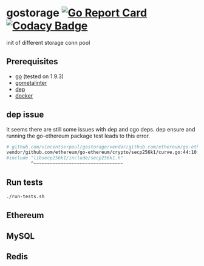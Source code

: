 # gostorage [![Go Report Card](https://goreportcard.com/badge/github.com/vincentserpoul/gostorage)](https://goreportcard.com/report/github.com/vincentserpoul/gostorage) [![Codacy Badge](https://api.codacy.com/project/badge/Grade/ef8b36bfc33e468cae3168b58ee05680)](https://www.codacy.com/app/vincent_11/gostorage?utm_source=github.com&amp;utm_medium=referral&amp;utm_content=vincentserpoul/gostorage&amp;utm_campaign=Badge_Grade)

init of different storage conn pool

## Prerequisites

* [go](https://golang.org/dl/) (tested on 1.9.3)
* [gometalinter](https://github.com/alecthomas/gometalinter)
* [dep](github.com/golang/dep/cmd/dep)
* [docker](https://www.docker.com/get-docker)

## dep issue

It seems there are still some issues with dep and cgo deps.
dep ensure and running the go-ethereum package test leads to this error.

```bash
# github.com/vincentserpoul/gostorage/vendor/github.com/ethereum/go-ethereum/crypto/secp256k1
vendor/github.com/ethereum/go-ethereum/crypto/secp256k1/curve.go:44:10: fatal error: 'libsecp256k1/include/secp256k1.h' file not found
#include "libsecp256k1/include/secp256k1.h"
         ^~~~~~~~~~~~~~~~~~~~~~~~~~~~~~~~~~
```


## Run tests

```bash
./run-tests.sh
```

## Ethereum

## MySQL

## Redis
